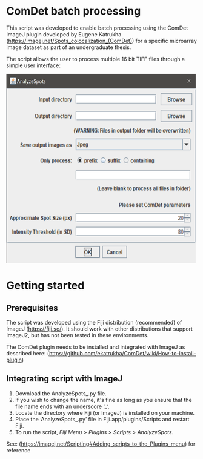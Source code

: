 # ComDet batch processing

This script was developed to enable batch processing using the ComDet ImageJ plugin developed by Eugene Katrukha (https://imagej.net/Spots_colocalization_(ComDet)) for a specific microarray image dataset as part of an undergraduate thesis.

The script allows the user to process multiple 16 bit TIFF files through a simple user interface:


<img src="https://github.com/carltonvaz/Thesis/blob/master/github%20images/AnalyzeSpots%20interface.PNG" width="500" height="500"/>


# Getting started

## Prerequisites

The script was developed using the Fiji distribution (recommended) of ImageJ (https://fiji.sc/). It should work with other distributions that support ImageJ2, but has not been tested in these environments.

The ComDet plugin needs to be installed and integrated with ImageJ as described here: (https://github.com/ekatrukha/ComDet/wiki/How-to-install-plugin)

## Integrating script with ImageJ

1. Download the AnalyzeSpots_.py file.
2. If you wish to change the name, it's fine as long as you ensure that the file name ends with an underscore ‘_’.
3. Locate the directory where Fiji (or ImageJ) is installed on your machine.
4. Place the ‘AnalyzeSpots_.py’ file in Fiji.app/plugins/Scripts and restart Fiji.
5. To run the script, *Fiji Menu > Plugins > Scripts > AnalyzeSpots*.

See: (https://imagej.net/Scripting#Adding_scripts_to_the_Plugins_menu) for reference

